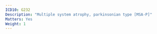```yaml
---
ICD10: G232
Description: "Multiple system atrophy, parkinsonian type [MSA-P]"
Matters: Yes
Weight: 1
---
```

